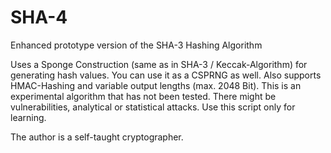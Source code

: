 # SHA-4
Enhanced prototype version of the SHA-3 Hashing Algorithm

Uses a Sponge Construction (same as in SHA-3 / Keccak-Algorithm) for generating hash values. You can use it as a CSPRNG as well. Also supports HMAC-Hashing and variable output lengths (max. 2048 Bit). This is an experimental algorithm that has not been tested. There might be vulnerabilities, analytical or statistical attacks. Use this script only for learning.

The author is a self-taught cryptographer.
